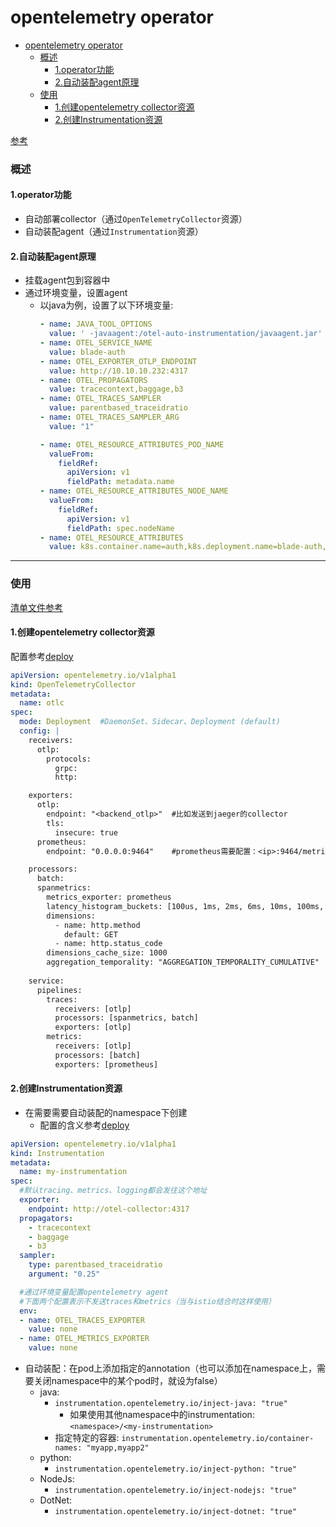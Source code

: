 # opentelemetry operator

<!-- @import "[TOC]" {cmd="toc" depthFrom=1 depthTo=6 orderedList=false} -->
<!-- code_chunk_output -->

- [opentelemetry operator](#opentelemetry-operator)
    - [概述](#概述)
      - [1.operator功能](#1operator功能)
      - [2.自动装配agent原理](#2自动装配agent原理)
    - [使用](#使用)
      - [1.创建opentelemetry collector资源](#1创建opentelemetry-collector资源)
      - [2.创建Instrumentation资源](#2创建instrumentation资源)

<!-- /code_chunk_output -->

[参考](https://github.com/open-telemetry/opentelemetry-operator)

### 概述

#### 1.operator功能
* 自动部署collector（通过`OpenTelemetryCollector`资源）
* 自动装配agent（通过`Instrumentation`资源）

#### 2.自动装配agent原理

* 挂载agent包到容器中
* 通过环境变量，设置agent
  * 以java为例，设置了以下环境变量:
    ```yaml
    - name: JAVA_TOOL_OPTIONS
      value: ' -javaagent:/otel-auto-instrumentation/javaagent.jar'
    - name: OTEL_SERVICE_NAME
      value: blade-auth
    - name: OTEL_EXPORTER_OTLP_ENDPOINT
      value: http://10.10.10.232:4317
    - name: OTEL_PROPAGATORS
      value: tracecontext,baggage,b3
    - name: OTEL_TRACES_SAMPLER
      value: parentbased_traceidratio
    - name: OTEL_TRACES_SAMPLER_ARG
      value: "1"

    - name: OTEL_RESOURCE_ATTRIBUTES_POD_NAME
      valueFrom:
        fieldRef:
          apiVersion: v1
          fieldPath: metadata.name
    - name: OTEL_RESOURCE_ATTRIBUTES_NODE_NAME
      valueFrom:
        fieldRef:
          apiVersion: v1
          fieldPath: spec.nodeName
    - name: OTEL_RESOURCE_ATTRIBUTES
      value: k8s.container.name=auth,k8s.deployment.name=blade-auth,k8s.namespace.name=demo,k8s.node.name=$(OTEL_RESOURCE_ATTRIBUTES_NODE_NAME),k8s.pod.name=$(OTEL_RESOURCE_ATTRIBUTES_POD_NAME),k8s.replicaset.name=blade-auth-79b986bb9d
    ```

***

### 使用

[清单文件参考](https://github.com/open-telemetry/opentelemetry-operator/blob/main/docs/api.md)

#### 1.创建opentelemetry collector资源
配置参考[deploy](./deploy.md)
```yaml
apiVersion: opentelemetry.io/v1alpha1
kind: OpenTelemetryCollector
metadata:
  name: otlc
spec:
  mode: Deployment  #DaemonSet、Sidecar、Deployment (default)
  config: |
    receivers:
      otlp:
        protocols:
          grpc:
          http:

    exporters:
      otlp:
        endpoint: "<backend_otlp>"  #比如发送到jaeger的collector
        tls:
          insecure: true
      prometheus:
        endpoint: "0.0.0.0:9464"    #prometheus需要配置：<ip>:9464/metrics

    processors:
      batch:
      spanmetrics:
        metrics_exporter: prometheus
        latency_histogram_buckets: [100us, 1ms, 2ms, 6ms, 10ms, 100ms, 250ms]
        dimensions:
          - name: http.method
            default: GET
          - name: http.status_code
        dimensions_cache_size: 1000
        aggregation_temporality: "AGGREGATION_TEMPORALITY_CUMULATIVE"
        
    service:
      pipelines:
        traces:
          receivers: [otlp]
          processors: [spanmetrics, batch]
          exporters: [otlp]
        metrics:
          receivers: [otlp]
          processors: [batch]
          exporters: [prometheus]
```

#### 2.创建Instrumentation资源
* 在需要需要自动装配的namespace下创建
  * 配置的含义参考[deploy](./deploy.md)
```yaml
apiVersion: opentelemetry.io/v1alpha1
kind: Instrumentation
metadata:
  name: my-instrumentation
spec:
  #默认tracing、metrics、logging都会发往这个地址
  exporter:
    endpoint: http://otel-collector:4317
  propagators:
    - tracecontext
    - baggage
    - b3
  sampler:
    type: parentbased_traceidratio
    argument: "0.25"

  #通过环境变量配置opentelemetry agent
  #下面两个配置表示不发送traces和metrics（当与istio结合时这样使用）
  env:
  - name: OTEL_TRACES_EXPORTER
    value: none
  - name: OTEL_METRICS_EXPORTER
    value: none
```

* 自动装配：在pod上添加指定的annotation（也可以添加在namespace上，需要关闭namespace中的某个pod时，就设为false）
  * java:
    * `instrumentation.opentelemetry.io/inject-java: "true"`
      * 如果使用其他namespace中的instrumentation: `<namespace>/<my-instrumentation>`
    * 指定特定的容器: `instrumentation.opentelemetry.io/container-names: "myapp,myapp2"`
  * python:
    * `instrumentation.opentelemetry.io/inject-python: "true"`
  * NodeJs:
    * `instrumentation.opentelemetry.io/inject-nodejs: "true"`
  * DotNet:
    * `instrumentation.opentelemetry.io/inject-dotnet: "true"`
